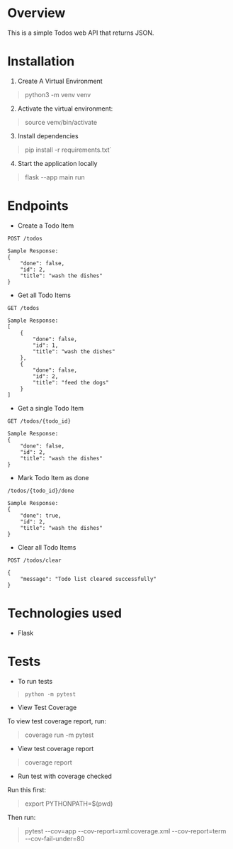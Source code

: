 # Overview
This is a simple Todos web API that returns JSON.

# Installation

1) Create A Virtual Environment
> python3 -m venv venv

2) Activate the virtual environment:
> source venv/bin/activate

3) Install dependencies
> pip install -r requirements.txt`

4) Start the application locally
> flask --app main run

# Endpoints
- Create a Todo Item

`POST /todos`
```
Sample Response:
{
    "done": false,
    "id": 2,
    "title": "wash the dishes"
}
```

- Get all Todo Items

`GET /todos`
```
Sample Response:
[
    {
        "done": false,
        "id": 1,
        "title": "wash the dishes"
    },
    {
        "done": false,
        "id": 2,
        "title": "feed the dogs"
    }
]
```

- Get a single Todo Item

`GET /todos/{todo_id}`
```
Sample Response:
{
    "done": false,
    "id": 2,
    "title": "wash the dishes"
}
```

- Mark Todo Item as done

`/todos/{todo_id}/done`
```
Sample Response:
{
    "done": true,
    "id": 2,
    "title": "wash the dishes"
}
```

- Clear all Todo Items

`POST /todos/clear`
```
{
    "message": "Todo list cleared successfully"
}
```

 # Technologies used
- Flask

# Tests
- To run tests
> `python -m pytest`
> 
- View Test Coverage

To view test coverage report, run:
>  coverage run -m pytest

- View test coverage report
> coverage report

- Run test with coverage checked

Run this first:
> export PYTHONPATH=$(pwd)

Then run:
> pytest --cov=app --cov-report=xml:coverage.xml --cov-report=term --cov-fail-under=80